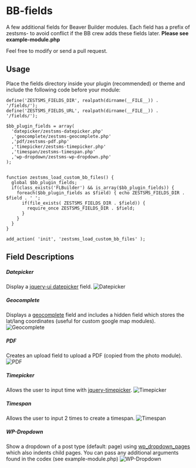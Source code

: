# BB-fields
A few additional fields for Beaver Builder modules. Each field has a prefix of zestsms- to avoid conflict if the BB crew adds these fields later. __Please see example-module.php__

Feel free to modify or send a pull request.

## Usage
Place the fields directory inside your plugin (recommended) or theme and include the following code before your module:
```
define('ZESTSMS_FIELDS_DIR', realpath(dirname(__FILE__)) . '/fields/');
define('ZESTSMS_FIELDS_URL', realpath(dirname(__FILE__)) . '/fields/');

$bb_plugin_fields = array(
  'datepicker/zestsms-datepicker.php'
  ,'geocomplete/zestsms-geocomplete.php'
  ,'pdf/zestsms-pdf.php'
  ,'timepicker/zestsms-timepicker.php'
  ,'timespan/zestsms-timespan.php'
  ,'wp-dropdown/zestsms-wp-dropdown.php'
);


function zestsms_load_custom_bb_files() {
  global $bb_plugin_fields;
  if(class_exists('FLBuilder') && is_array($bb_plugin_fields)) {
    foreach($bb_plugin_fields as $field) { echo ZESTSMS_FIELDS_DIR . $field . ' ';
      if(file_exists( ZESTSMS_FIELDS_DIR . $field)) {
        require_once ZESTSMS_FIELDS_DIR . $field;
      }
    }
  }
}

add_action( 'init', 'zestsms_load_custom_bb_files' );
```

## Field Descriptions
##### Datepicker
Display a [jquery-ui datepicker](https://jqueryui.com/datepicker/) field.
![Datepicker](https://raw.githubusercontent.com/ZestSMS/BB-fields/master/images/datepicker.jpg "Datepicker")

##### Geocomplete
Displays a [geocomplete](http://ubilabs.github.io/geocomplete/) field and includes a hidden field which stores the lat/lang coordinates (useful for custom google map modules).
![Geocomplete](https://raw.githubusercontent.com/ZestSMS/BB-fields/master/images/geocomplete.jpg "Geocomplete")

##### PDF
Creates an upload field to upload a PDF (copied from the photo module).
![PDF](https://raw.githubusercontent.com/ZestSMS/BB-fields/master/images/pdf.jpg "PDF")

##### Timepicker
Allows the user to input time with [jquery-timepicker](http://jonthornton.github.io/jquery-timepicker/).
![Timepicker](https://raw.githubusercontent.com/ZestSMS/BB-fields/master/images/timepicker.jpg "Timepicker")

##### Timespan
Allows the user to input 2 times to create a timespan.
![Timespan](https://raw.githubusercontent.com/ZestSMS/BB-fields/master/images/timespan.jpg "Timespan")


##### WP-Dropdown
Show a dropdown of a post type (default: page) using [wp_dropdown_pages](https://codex.wordpress.org/Function_Reference/wp_dropdown_pages) which also indents child pages. You can pass any additional arguments found in the codex (see example-module.php)
![WP-Dropdown](https://raw.githubusercontent.com/ZestSMS/BB-fields/master/images/wp-dropdown.jpg "WP-Dropdown")
